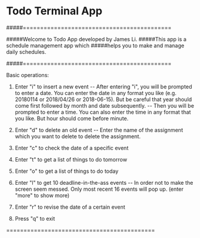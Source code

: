 # Todo Terminal App

#####===========================================

#####Welcome to Todo App developed by James Li.
#####This app is a schedule management app which
#####helps you to make and manage daily schedules.

#####===========================================

Basic operations:

1. Enter "i" to insert a new event
-- After entering "i", you will be prompted to enter a
   date. You can enter the date in any format you like
   (e.g. 20180114 or 2018/04/26 or 2018-06-15). But be
   careful that year should come first followed by month
   and date subsequently.
-- Then you will be prompted to enter a time. You can
   also enter the time in any format that you like.
   But hour should come before minute.

2. Enter "d" to delete an old event
-- Enter the name of the assignment which you want to
   delete to delete the assignment.

3. Enter "c" to check the date of a specific event

4. Enter "t" to get a list of things to do tomorrow

5. Enter "o" to get a list of things to do today

6. Enter "l" to get 10 deadline-in-the-ass events
-- In order not to make the screen seem messed. Only
   most recent 16 events will pop up. (enter "more"
   to show more)

7. Enter "r" to revise the date of a certain event
 
8. Press "q" to exit
 
=========================================== 
